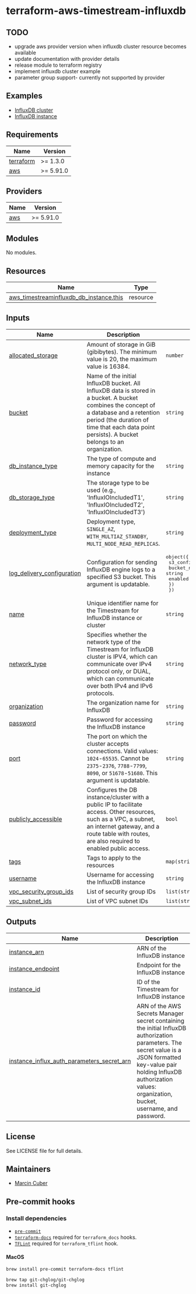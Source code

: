 # terraform-aws-timestream-influxdb

## TODO

- upgrade aws provider version when influxdb cluster resource becomes available
- update documentation with provider details
- release module to terraform registry
- implement influxdb cluster example
- parameter group support- currently not supported by provider

## Examples

* [InfluxDB cluster](https://github.com/dare-global/terraform-aws-timestream-influxdb/tree/main/examples/influxdb-cluster/)
* [InfluxDB instance](https://github.com/dare-global/terraform-aws-timestream-influxdb/tree/main/examples/influxdb-instance/)

<!-- BEGIN_TF_DOCS -->
## Requirements

| Name | Version |
|------|---------|
| <a name="requirement_terraform"></a> [terraform](#requirement\_terraform) | >= 1.3.0 |
| <a name="requirement_aws"></a> [aws](#requirement\_aws) | >= 5.91.0 |

## Providers

| Name | Version |
|------|---------|
| <a name="provider_aws"></a> [aws](#provider\_aws) | >= 5.91.0 |

## Modules

No modules.

## Resources

| Name | Type |
|------|------|
| [aws_timestreaminfluxdb_db_instance.this](https://registry.terraform.io/providers/hashicorp/aws/latest/docs/resources/timestreaminfluxdb_db_instance) | resource |

## Inputs

| Name | Description | Type | Default | Required |
|------|-------------|------|---------|:--------:|
| <a name="input_allocated_storage"></a> [allocated\_storage](#input\_allocated\_storage) | Amount of storage in GiB (gibibytes). The minimum value is 20, the maximum value is 16384. | `number` | `20` | no |
| <a name="input_bucket"></a> [bucket](#input\_bucket) | Name of the initial InfluxDB bucket. All InfluxDB data is stored in a bucket. A bucket combines the concept of a database and a retention period (the duration of time that each data point persists). A bucket belongs to an organization. | `string` | `null` | no |
| <a name="input_db_instance_type"></a> [db\_instance\_type](#input\_db\_instance\_type) | The type of compute and memory capacity for the instance | `string` | `"db.influx.medium"` | no |
| <a name="input_db_storage_type"></a> [db\_storage\_type](#input\_db\_storage\_type) | The storage type to be used (e.g., 'InfluxIOIncludedT1', 'InfluxIOIncludedT2', 'InfluxIOIncludedT3') | `string` | `null` | no |
| <a name="input_deployment_type"></a> [deployment\_type](#input\_deployment\_type) | Deployment type, `SINGLE_AZ`, `WITH_MULTIAZ_STANDBY`, `MULTI_NODE_READ_REPLICAS`. | `string` | n/a | yes |
| <a name="input_log_delivery_configuration"></a> [log\_delivery\_configuration](#input\_log\_delivery\_configuration) | Configuration for sending InfluxDB engine logs to a specified S3 bucket. This argument is updatable. | <pre>object({<br/>    s3_configuration = object({<br/>      bucket_name = string<br/>      enabled     = bool<br/>    })<br/>  })</pre> | `null` | no |
| <a name="input_name"></a> [name](#input\_name) | Unique identifier name for the Timestream for InfluxDB instance or cluster | `string` | n/a | yes |
| <a name="input_network_type"></a> [network\_type](#input\_network\_type) | Specifies whether the network type of the Timestream for InfluxDB cluster is IPV4, which can communicate over IPv4 protocol only, or DUAL, which can communicate over both IPv4 and IPv6 protocols. | `string` | `null` | no |
| <a name="input_organization"></a> [organization](#input\_organization) | The organization name for InfluxDB | `string` | n/a | yes |
| <a name="input_password"></a> [password](#input\_password) | Password for accessing the InfluxDB instance | `string` | n/a | yes |
| <a name="input_port"></a> [port](#input\_port) | The port on which the cluster accepts connections. Valid values: `1024`-`65535`. Cannot be `2375`-`2376`, `7788`-`7799`, `8090`, or `51678`-`51680`. This argument is updatable. | `string` | `null` | no |
| <a name="input_publicly_accessible"></a> [publicly\_accessible](#input\_publicly\_accessible) | Configures the DB instance/cluster with a public IP to facilitate access. Other resources, such as a VPC, a subnet, an internet gateway, and a route table with routes, are also required to enabled public access. | `bool` | `null` | no |
| <a name="input_tags"></a> [tags](#input\_tags) | Tags to apply to the resources | `map(string)` | `{}` | no |
| <a name="input_username"></a> [username](#input\_username) | Username for accessing the InfluxDB instance | `string` | n/a | yes |
| <a name="input_vpc_security_group_ids"></a> [vpc\_security\_group\_ids](#input\_vpc\_security\_group\_ids) | List of security group IDs | `list(string)` | `[]` | no |
| <a name="input_vpc_subnet_ids"></a> [vpc\_subnet\_ids](#input\_vpc\_subnet\_ids) | List of VPC subnet IDs | `list(string)` | n/a | yes |

## Outputs

| Name | Description |
|------|-------------|
| <a name="output_instance_arn"></a> [instance\_arn](#output\_instance\_arn) | ARN of the InfluxDB instance |
| <a name="output_instance_endpoint"></a> [instance\_endpoint](#output\_instance\_endpoint) | Endpoint for the InfluxDB instance |
| <a name="output_instance_id"></a> [instance\_id](#output\_instance\_id) | ID of the Timestream for InfluxDB instance |
| <a name="output_instance_influx_auth_parameters_secret_arn"></a> [instance\_influx\_auth\_parameters\_secret\_arn](#output\_instance\_influx\_auth\_parameters\_secret\_arn) | ARN of the AWS Secrets Manager secret containing the initial InfluxDB authorization parameters. The secret value is a JSON formatted key-value pair holding InfluxDB authorization values: organization, bucket, username, and password. |
<!-- END_TF_DOCS -->

## License

See LICENSE file for full details.

## Maintainers

* [Marcin Cuber](https://github.com/marcincuber)

## Pre-commit hooks

### Install dependencies

* [`pre-commit`](https://pre-commit.com/#install)
* [`terraform-docs`](https://github.com/segmentio/terraform-docs) required for `terraform_docs` hooks.
* [`TFLint`](https://github.com/terraform-linters/tflint) required for `terraform_tflint` hook.

#### MacOS

```bash
brew install pre-commit terraform-docs tflint

brew tap git-chglog/git-chglog
brew install git-chglog
```
